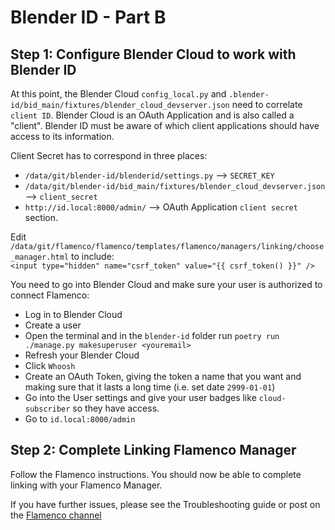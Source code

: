 # Blender ID - Part B


## Step 1: Configure Blender Cloud to work with Blender ID

At this point, the Blender Cloud `config_local.py` and `.blender-id/bid_main/fixtures/blender_cloud_devserver.json` need to correlate `client ID`.
Blender Cloud is an OAuth Application and is also called a "client". Blender ID must be aware of which client applications should have access to its information.     

Client Secret has to correspond in three places:    
- `/data/git/blender-id/blenderid/settings.py` --> `SECRET_KEY`    
- `/data/git/blender-id/bid_main/fixtures/blender_cloud_devserver.json` --> `client_secret`    
- `http://id.local:8000/admin/` --> OAuth Application `client secret` section.    


Edit `/data/git/flamenco/flamenco/templates/flamenco/managers/linking/choose_manager.html` to include:    
`<input type="hidden" name="csrf_token" value="{{ csrf_token() }}" />`

You need to go into Blender Cloud and make sure your user is authorized to connect Flamenco:
- Log in to Blender Cloud
- Create a user
- Open the terminal and in the `blender-id` folder run `poetry run ./manage.py makesuperuser <youremail>`
- Refresh your Blender Cloud
- Click `Whoosh`
- Create an OAuth Token, giving the token a name that you want and making sure that it lasts a long time (i.e. set date `2999-01-01`)
- Go into the User settings and give your user badges like `cloud-subscriber` so they have access.
- Go to `id.local:8000/admin`


## Step 2: Complete Linking Flamenco Manager

Follow the Flamenco instructions. You should now be able to complete linking with your Flamenco Manager.

If you have further issues, please see the Troubleshooting guide or post on the [Flamenco channel](https://blender.chat/channel/flamenco)